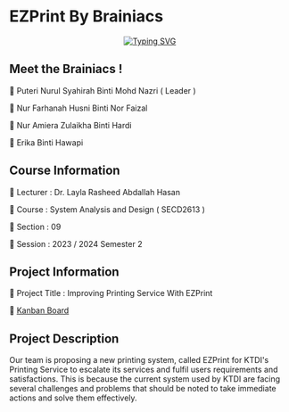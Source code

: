 # EZPrint By Brainiacs

<div align="center">
  
   [![Typing SVG](https://readme-typing-svg.demolab.com?font=Fira+Code&duration=4000&pause=100&center=true&vCenter=true&random=false&width=435&lines=Brainiacs+here+!+)](https://git.io/typing-svg)
  
</div>

## Meet the Brainiacs !
📍 Puteri Nurul Syahirah Binti Mohd Nazri ( Leader )

📍 Nur Farhanah Husni Binti Nor Faizal

📍 Nur Amiera Zulaikha Binti Hardi

📍 Erika Binti Hawapi

## Course Information
📍 Lecturer : Dr. Layla Rasheed Abdallah Hasan

📍 Course   : System Analysis and Design ( SECD2613 )

📍 Section  : 09

📍 Session  : 2023 / 2024 Semester 2

## Project Information
📍 Project Title : Improving Printing Service With EZPrint

📍 [Kanban Board](https://github.com/users/puterinurulsyahirah/projects/6) 

## Project Description
Our team is proposing a new printing system, called EZPrint for KTDI's Printing Service to escalate its services and fulfil users requirements and satisfactions. This is because the current system used by KTDI are facing several challenges and problems that should be noted to take immediate actions and solve them effectively.
